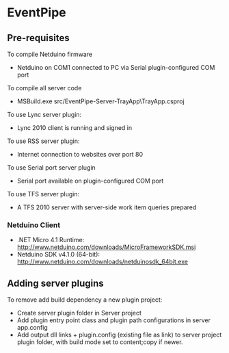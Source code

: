# EventPipe #

## Pre-requisites ##
To compile Netduino firmware
* Netduino on COM1 connected to PC via Serial plugin-configured COM port

To compile all server code
* MSBuild.exe src/EventPipe-Server-TrayApp\TrayApp.csproj

To use Lync server plugin:
* Lync 2010 client is running and signed in

To use RSS server plugin:
* Internet connection to websites over port 80

To use Serial port server plugin
* Serial port available on plugin-configured COM port

To use TFS server plugin:
* A TFS 2010 server with server-side work item queries prepared

### Netduino Client ###
* .NET Micro 4.1 Runtime: http://www.netduino.com/downloads/MicroFrameworkSDK.msi
* Netduino SDK v4.1.0 (64-bit): http://www.netduino.com/downloads/netduinosdk_64bit.exe

## Adding server plugins ##
To remove add build dependency a new plugin project:
* Create server plugin folder in Server project
* Add plugin entry point class and plugin path configurations in server app.config
* Add output dll links + plugin.config (existing file as link) to server project plugin folder, with build mode set to content;copy if newer.
